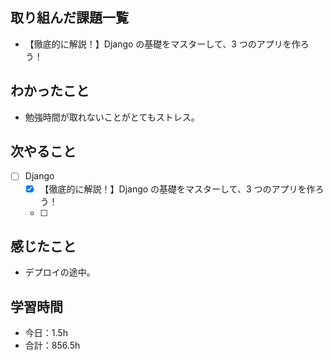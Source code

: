 ## 取り組んだ課題一覧

- 【徹底的に解説！】Django の基礎をマスターして、3 つのアプリを作ろう！

## わかったこと
- 勉強時間が取れないことがとてもストレス。

## 次やること

- [ ] Django
   - [x] 【徹底的に解説！】Django の基礎をマスターして、3 つのアプリを作ろう！
   - [ ] 


## 感じたこと

- デプロイの途中。

## 学習時間

- 今日：1.5h
- 合計：856.5h